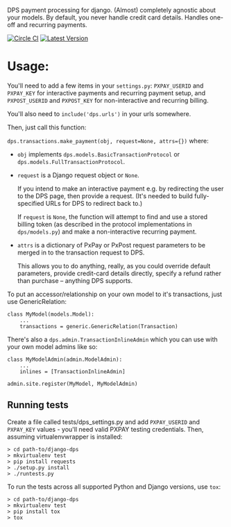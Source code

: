 DPS payment processing for django. (Almost) completely agnostic about
your models. By default, you never handle credit card details. Handles
one-off and recurring payments.

[![Circle CI](https://circleci.com/gh/gregplaysguitar/django-dps.svg?style=svg)](https://circleci.com/gh/gregplaysguitar/django-dps)
[![Latest Version](https://img.shields.io/pypi/v/django-dps.svg?style=flat)](https://pypi.python.org/pypi/django-dps/)


# Usage:

You'll need to add a few items in your `settings.py`: `PXPAY_USERID`
and `PXPAY_KEY` for interactive payments and recurring payment setup,
and `PXPOST_USERID` and `PXPOST_KEY` for non-interactive and recurring
billing.

You'll also need to `include('dps.urls')` in your urls somewhere.

Then, just call this function:

`dps.transactions.make_payment(obj, request=None, attrs={})` where:

* `obj` implements `dps.models.BasicTransactionProtocol` or
  `dps.models.FullTransactionProtocol`.

* `request` is a Django request object or `None`. 

  If you intend to make an interactive payment e.g. by redirecting the
  user to the DPS page, then provide a request. (It's needed to build
  fully-specified URLs for DPS to redirect back to.)
  
  If `request` is `None`, the function will attempt to find and use a
  stored billing token (as described in the protocol implementations
  in `dps/models.py`) and make a non-interactive recurring payment.

* `attrs` is a dictionary of PxPay or PxPost request parameters to be
  merged in to the transaction request to DPS.

  This allows you to do anything, really, as you could override
  default parameters, provide credit-card details directly, specify a
  refund rather than purchase – anything DPS supports.

To put an accessor/relationship on your own model to it's
transactions, just use GenericRelation:

    class MyModel(models.Model):
        ...
        transactions = generic.GenericRelation(Transaction)
        
There's also a `dps.admin.TransactionInlineAdmin` which you can use
with your own model admins like so:

    class MyModelAdmin(admin.ModelAdmin):
        ...
        inlines = [TransactionInlineAdmin]
        
    admin.site.register(MyModel, MyModelAdmin)

## Running tests

Create a file called tests/dps_settings.py and add `PXPAY_USERID` and
`PXPAY_KEY` values - you'll need valid PXPAY testing credentials.
Then, assuming virtualenvwrapper is installed:

    > cd path-to/django-dps
    > mkvirtualenv test
    > pip install requests
    > ./setup.py install
    > ./runtests.py

To run the tests across all supported Python and Django versions, use `tox`:

    > cd path-to/django-dps
    > mkvirtualenv test
    > pip install tox
    > tox
